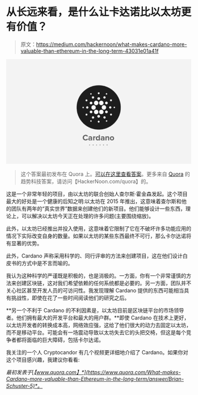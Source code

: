 # 从长远来看，是什么让卡达诺比以太坊更有价值？

> 原文：<https://medium.com/hackernoon/what-makes-cardano-more-valuable-than-ethereum-in-the-long-term-43031e01a41f>

![](img/6f7debd0cc2e3d40171f7dd4310e93ea.png)

> 这个答案最初发布在 Quora 上。[可以在这里查看答案](https://www.quora.com/What-makes-Cardano-more-valuable-than-Ethereum-in-the-long-term/answer/Brian-Schuster-5)。更多来自 [Quora](https://medium.com/u/3853f85f7d5e?source=post_page-----43031e01a41f--------------------------------) 的趋势科技答案，请访问【HackerNoon.com/quora】的。

这是一个非常年轻的项目，由以太坊的联合创始人查尔斯·霍金森发起。这个项目最大的好处是一个健康的后知之明:以太坊在 2015 年推出，这意味着查尔斯和他的团队有两年的“真实世界”数据来创建他们的新项目。他们能够设计一些东西，理论上，可以解决以太坊今天正在处理的许多问题(主要围绕缩放)。

此外，以太坊已经推出并投入使用，这意味着它限制了它在不破坏许多功能应用的情况下实际改变自身的数量。如果以太坊的某些东西最终不可行，那么卡尔达诺将有显著的优势。

此外，Cardano 声称采用科学的、同行评审的方法来创建项目，这在他们设计白皮书的方式中是不言而喻的。

我认为这种科学的严谨既是积极的，也是消极的。一方面，你有一个非常谨慎的方法来创建区块链，这对我们希望依赖的任何系统都是必要的。另一方面，团队并不关心社区甚至开发人员的可访问性。我发现理解 Cardano 提供的东西可能相当具有挑战性，即使在花了一些时间阅读他们的研究之后。

**另一个不利于 Cardano 的不利因素是，以太坊目前是区块链平台的市场领导者。他们拥有最大的开发平台和最大的用户群。**即使 Cardano 在技术上更好，以太坊开发者的转换成本高，网络效应强，这给了他们很大的动力去固定以太坊，而不是移动平台。可能会有一场震动导致以太坊失去它的头把交椅，但这是每个竞争者都将面临的巨大障碍，包括卡尔达诺。

我关注的一个人 Cryptocandor 有几个视频更详细地介绍了 Cardano。如果你对这个项目感兴趣，我建议你看看:

*最初发表于*[*【www.quora.com】*](https://www.quora.com/What-makes-Cardano-more-valuable-than-Ethereum-in-the-long-term/answer/Brian-Schuster-5)*。*